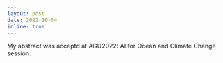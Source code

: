 ```yaml
---
layout: post
date: 2022-10-04
inline: true
---
```


My abstract was acceptd at AGU2022: AI for Ocean and Climate Change session.
